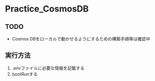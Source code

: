 # Practice_CosmosDB

## TODO

- Cosmos DBをローカルで動かせるようにするための構築手順等は確認中

## 実行方法

1. .envファイルに必要な情報を記載する
2. bootRunする
